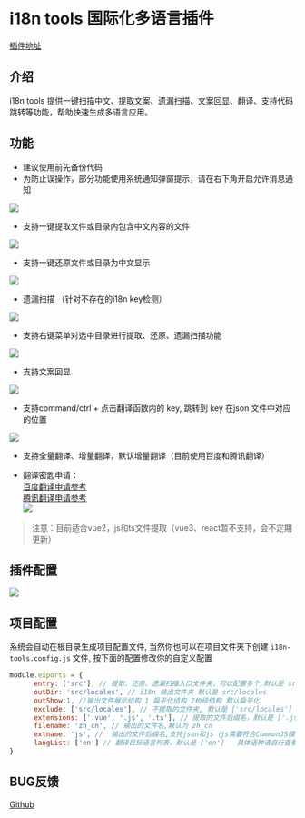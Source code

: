 # i18n tools 国际化多语言插件

[插件地址](https://marketplace.visualstudio.com/items?itemName=oorzc.i18n-tools-plus)

## 介绍

i18n tools 提供一键扫描中文、提取文案、遗漏扫描、文案回显、翻译、支持代码跳转等功能，帮助快速生成多语言应用。

## 功能

* 建议使用前先备份代码
* 为防止误操作，部分功能使用系统通知弹窗提示，请在右下角开启允许消息通知

![](https://qiniu.sponges.cn/note/2023/02/22/20230222224451.png)

- 支持一键提取文件或目录内包含中文内容的文件

![](https://qiniu.sponges.cn/note/2023/02/22/20230222211615.gif)

- 支持一键还原文件或目录为中文显示

![](https://qiniu.sponges.cn/note/2023/02/22/20230222211833.gif)

- 遗漏扫描 （针对不存在的i18n key检测）

![](https://qiniu.sponges.cn/note/2023/02/19/20230219232153.png)

- 支持右键菜单对选中目录进行提取、还原、遗漏扫描功能

![](https://qiniu.sponges.cn/note/2023/02/22/20230222225541.png)

- 支持文案回显

![](https://qiniu.sponges.cn/note/2023/02/17/20230217234638.png)

- 支持command/ctrl + 点击翻译函数内的 key, 跳转到 key 在json 文件中对应的位置

![](https://qiniu.sponges.cn/note/2023/02/17/20230217234532.gif)

- 支持全量翻译、增量翻译，默认增量翻译（目前使用百度和腾讯翻译）
* 翻译密匙申请：      
 [百度翻译申请参考](https://bobtranslate.com/service/translate/baidu.html)           
 [腾讯翻译申请参考](https://bobtranslate.com/service/translate/tencent.html)        
![](https://qiniu.sponges.cn/note/2023/02/22/20230222225026.png)

> 注意：目前适合vue2，js和ts文件提取（vue3、react暂不支持，会不定期更新）
## 插件配置
![](https://qiniu.sponges.cn/note/2023/02/17/20230217235023.png)

## 项目配置

系统会自动在根目录生成项目配置文件, 当然你也可以在项目文件夹下创建 `i18n-tools.config.js` 文件, 按下面的配置修改你的自定义配置

```js
module.exports = {
      entry: ['src'], // 提取、还原、遗漏扫描入口文件夹，可以配置多个,默认是 src
      outDir: 'src/locales', // i18n 输出文件夹 默认是 src/locales
      outShow:1, //输出文件展示结构 1 扁平化结构 2树级结构 默认扁平化
      exclude: ['src/locales'], // 不提取的文件夹, 默认是 ['src/locales']
      extensions: ['.vue', '.js', '.ts'], // 提取的文件后缀名，默认是 ['.js', '.vue', '.ts']
      filename: 'zh_cn', // 输出的文件名,默认为 zh_cn
      extname: 'js', //  输出的文件后缀名,支持json和js（js需要符合CommonJS模块化规范，不支持ES6模块化，格式 module.exports = {}，输出后使用require加载文件），默认为 js  
      langList: ['en'] // 翻译目标语言列表，默认是 ['en']   具体语种请自行查看。百度支持https://api.fanyi.baidu.com/doc/21，腾讯支持：en（英语）、ja（日语）、ko（韩语）、fr（法语）、es（西班牙语）、it（意大利语）、de（德语）、tr（土耳其语）、ru（俄语）、pt（葡萄牙语）、vi（越南语）、id（印尼语）、th（泰语）、ms（马来语）注意：使用不同的翻译接口，需要更换对应的语言编码
}
```

## BUG反馈

[Github](https://github.com/oorzc/i18n-tools/issues)
